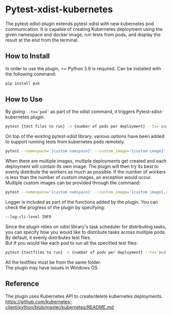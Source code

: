 # Pytest-xdist-kubernetes
  
The pytest-xdist-plugin extends pytest-xdist with new kubernetes pod communication. It is capable of creating Kubernetes deployment using the given namespace and docker image, run tests from pods, and display the result at the end from the terminal.  

## How to Install
In order to use the plugin, >= Python 3.9 is required. Can be installed with the following command:  
```bash
pip install pxk
```

## How to Use
By giving <code>--tx='pod'</code> as part of the xdist command, it triggers Pytest-xdist-kubernetes plugin.
```bash
pytest {test files to run} -n {number of pods per deployment} --tx='pod'
```
On top of the existing pytest-xdist library, various options have been added to support running tests from kubernetes pods remotely.
```bash
pytest --namespace='{custom namspace}' --custom_image='{custom image}' {test files to run} -n {number of pods per deployment} --tx='pod'
```
When there are multiple images, multiple deployments get created and each deployment will contain its own image. The plugin will then try its best to evenly distribute the workers as much as possible. If the number of workers is less than the number of custom images, an exception would occur. Multiple custom images can be provided through the command:
```bash
pytest --namespace='{custom namspace}' --custom_image='{custom image1,custom image1}' {test files to run} -n {number of pods per deployment} --tx='pod'
```
Logger is included as part of the functions added by the plugin. You can check the progress of the plugin by specifying:
```bash
--log-cli-level INFO
```  
Since the plugin relies on xdist library's task scheduler for distributing tasks, you can specify how you would like to distribute tasks across multiple pods. By default, it evenly distributes test files.  
But if you would like each pod to run all the specified test files:
```bash
pytest {testfiles to run} -n {number of pods per deployment} --tx='pod' --dist=each
```
All the testfiles must be from the same folder.  
The plugin may have issues in Windows OS.
## Reference
The plugin uses Kubernetes API to create/delete kubernetes deployments.  
https://github.com/kubernetes-client/python/blob/master/kubernetes/README.md
